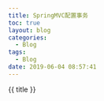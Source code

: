 ```yaml
---
title: SpringMVC配置事务
toc: true
layout: blog
categories:
  - Blog
tags:
  - Blog
date: 2019-06-04 08:57:41
---
```


{{ title }}

<!-- more -->